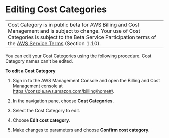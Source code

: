 # Editing Cost Categories<a name="edit-cost-categories"></a>


|  | 
| --- |
| Cost Category is in public beta for AWS Billing and Cost Management and is subject to change\. Your use of Cost Categories is subject to the Beta Service Participation terms of the [AWS Service Terms](https://aws.amazon.com/service-terms/) \(Section 1\.10\)\. | 

You can edit your Cost Categories using the following procedure\. Cost Category names can't be edited\.<a name="edit-cost-categories-steps"></a>

**To edit a Cost Category**

1. Sign in to the AWS Management Console and open the Billing and Cost Management console at [https://console\.aws\.amazon\.com/billing/home\#/](https://console.aws.amazon.com/billing/home)\.

1. In the navigation pane, choose **Cost Categories**\.

1. Select the Cost Category to edit\.

1. Choose **Edit cost category**\.

1. Make changes to parameters and choose **Confirm cost category**\.